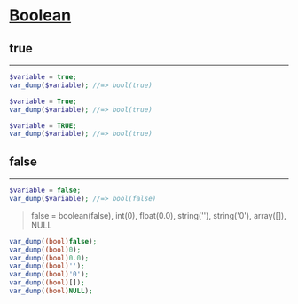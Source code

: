 # [Boolean](http://php.net/manual/en/language.types.boolean.php)

## true

---

```php
$variable = true;
var_dump($variable); //=> bool(true)

$variable = True;
var_dump($variable); //=> bool(true)

$variable = TRUE;
var_dump($variable); //=> bool(true)
```

## false

---

```php
$variable = false;
var_dump($variable); //=> bool(false)
```

> false = boolean(false), int(0), float(0.0), string(''), string('0'), array([]), NULL

```php
var_dump((bool)false);
var_dump((bool)0);
var_dump((bool)0.0);
var_dump((bool)'');
var_dump((bool)'0');
var_dump((bool)[]);
var_dump((bool)NULL);
```
